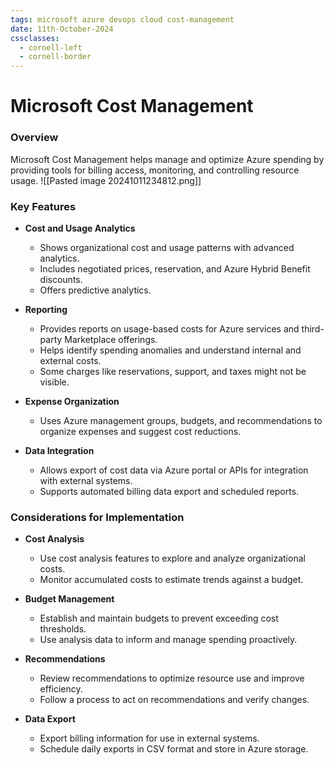 ```yaml
---
tags: microsoft azure devops cloud cost-management
date: 11th-October-2024
cssclasses:
  - cornell-left
  - cornell-border
---
```


# Microsoft Cost Management

### Overview

Microsoft Cost Management helps manage and optimize Azure spending by providing tools for billing access, monitoring, and controlling resource usage.
![[Pasted image 20241011234812.png]]
### Key Features

- **Cost and Usage Analytics**
    
    - Shows organizational cost and usage patterns with advanced analytics.
    - Includes negotiated prices, reservation, and Azure Hybrid Benefit discounts.
    - Offers predictive analytics.
- **Reporting**
    
    - Provides reports on usage-based costs for Azure services and third-party Marketplace offerings.
    - Helps identify spending anomalies and understand internal and external costs.
    - Some charges like reservations, support, and taxes might not be visible.
- **Expense Organization**
    
    - Uses Azure management groups, budgets, and recommendations to organize expenses and suggest cost reductions.
- **Data Integration**
    
    - Allows export of cost data via Azure portal or APIs for integration with external systems.
    - Supports automated billing data export and scheduled reports.

### Considerations for Implementation

- **Cost Analysis**
    
    - Use cost analysis features to explore and analyze organizational costs.
    - Monitor accumulated costs to estimate trends against a budget.
- **Budget Management**
    
    - Establish and maintain budgets to prevent exceeding cost thresholds.
    - Use analysis data to inform and manage spending proactively.
- **Recommendations**
    
    - Review recommendations to optimize resource use and improve efficiency.
    - Follow a process to act on recommendations and verify changes.
- **Data Export**
    
    - Export billing information for use in external systems.
    - Schedule daily exports in CSV format and store in Azure storage.